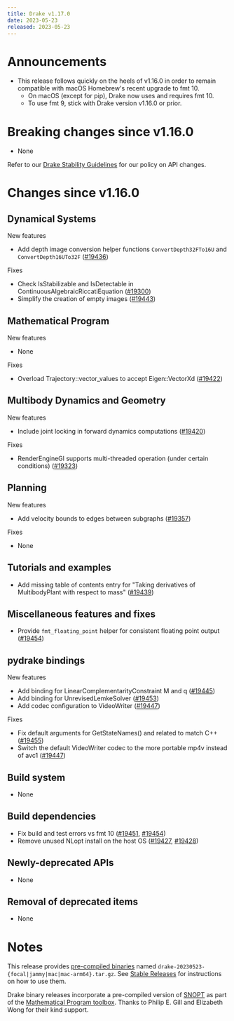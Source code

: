 ```yaml
---
title: Drake v1.17.0
date: 2023-05-23
released: 2023-05-23
---
```


# Announcements

* This release follows quickly on the heels of v1.16.0 in order to remain
  compatible with macOS Homebrew's recent upgrade to fmt 10.
  * On macOS (except for pip), Drake now uses and requires fmt 10.
  * To use fmt 9, stick with Drake version v1.16.0 or prior.

# Breaking changes since v1.16.0

* None

Refer to our [Drake Stability Guidelines](/stable.html) for our policy
on API changes.

# Changes since v1.16.0

## Dynamical Systems

<!-- <relnotes for systems go here> -->

New features

* Add depth image conversion helper functions ``ConvertDepth32FTo16U`` and ``ConvertDepth16UTo32F`` ([#19436][_#19436])

Fixes

* Check IsStabilizable and IsDetectable in ContinuousAlgebraicRiccatiEquation ([#19300][_#19300])
* Simplify the creation of empty images ([#19443][_#19443])

## Mathematical Program

<!-- <relnotes for solvers go here> -->

New features

* None

Fixes

* Overload Trajectory::vector_values to accept Eigen::VectorXd ([#19422][_#19422])

## Multibody Dynamics and Geometry

<!-- <relnotes for geometry,multibody go here> -->

New features

* Include joint locking in forward dynamics computations ([#19420][_#19420])

Fixes

* RenderEngineGl supports multi-threaded operation (under certain conditions) ([#19323][_#19323])

## Planning

<!-- <relnotes for planning go here> -->

New features

* Add velocity bounds to edges between subgraphs ([#19357][_#19357])

Fixes

* None

## Tutorials and examples

<!-- <relnotes for examples,tutorials go here> -->

* Add missing table of contents entry for "Taking derivatives of MultibodyPlant with respect to mass" ([#19439][_#19439])

## Miscellaneous features and fixes

<!-- <relnotes for common,math,lcm,lcmtypes,manipulation,perception,visualization go here> -->

* Provide ``fmt_floating_point`` helper for consistent floating point output ([#19454][_#19454])

## pydrake bindings

<!-- <relnotes for bindings go here> -->

New features

* Add binding for LinearComplementarityConstraint M and q ([#19445][_#19445])
* Add binding for UnrevisedLemkeSolver ([#19453][_#19453])
* Add codec configuration to VideoWriter ([#19447][_#19447])

Fixes

* Fix default arguments for GetStateNames() and related to match C++ ([#19455][_#19455])
* Switch the default VideoWriter codec to the more portable mp4v instead of avc1 ([#19447][_#19447])

## Build system

<!-- <relnotes for cmake,doc,setup,third_party,tools go here> -->

* None

## Build dependencies

<!-- <relnotes for workspace go here> -->

* Fix build and test errors vs fmt 10 ([#19451][_#19451], [#19454][_#19454])
* Remove unused NLopt install on the host OS ([#19427][_#19427], [#19428][_#19428])

## Newly-deprecated APIs

* None

## Removal of deprecated items

* None

# Notes

This release provides [pre-compiled binaries](https://github.com/RobotLocomotion/drake/releases/tag/v1.17.0) named
``drake-20230523-{focal|jammy|mac|mac-arm64}.tar.gz``. See [Stable Releases](/from_binary.html#stable-releases) for instructions on how to use them.

Drake binary releases incorporate a pre-compiled version of [SNOPT](https://ccom.ucsd.edu/~optimizers/solvers/snopt/) as part of the
[Mathematical Program toolbox](https://drake.mit.edu/doxygen_cxx/group__solvers.html). Thanks to
Philip E. Gill and Elizabeth Wong for their kind support.

<!-- <begin issue links> -->
[_#19300]: https://github.com/RobotLocomotion/drake/pull/19300
[_#19323]: https://github.com/RobotLocomotion/drake/pull/19323
[_#19357]: https://github.com/RobotLocomotion/drake/pull/19357
[_#19420]: https://github.com/RobotLocomotion/drake/pull/19420
[_#19422]: https://github.com/RobotLocomotion/drake/pull/19422
[_#19427]: https://github.com/RobotLocomotion/drake/pull/19427
[_#19428]: https://github.com/RobotLocomotion/drake/pull/19428
[_#19436]: https://github.com/RobotLocomotion/drake/pull/19436
[_#19439]: https://github.com/RobotLocomotion/drake/pull/19439
[_#19443]: https://github.com/RobotLocomotion/drake/pull/19443
[_#19445]: https://github.com/RobotLocomotion/drake/pull/19445
[_#19447]: https://github.com/RobotLocomotion/drake/pull/19447
[_#19451]: https://github.com/RobotLocomotion/drake/pull/19451
[_#19453]: https://github.com/RobotLocomotion/drake/pull/19453
[_#19454]: https://github.com/RobotLocomotion/drake/pull/19454
[_#19455]: https://github.com/RobotLocomotion/drake/pull/19455
<!-- <end issue links> -->

<!--
  Current oldest_commit 02aec896f19870276b9b1a9f2f95638ef766e370 (exclusive).
  Current newest_commit a136e746a3a1c8f1653adc8d2e174d8edbe7b1ba (inclusive).
-->
